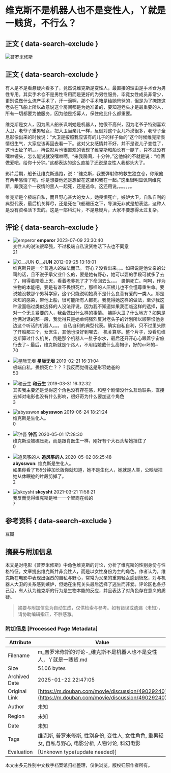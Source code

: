 # 维克斯不是机器人也不是变性人，丫就是一贱货，不行么？

## 正文 { data-search-exclude }


![普罗米修斯](https://img3.doubanio.com/view/photo/s_ratio_poster/public/p1548920463.jpg)

## 正文 { data-search-exclude }

有人是不是看悬疑片看多了，竟然说维克斯是变性人，最直接的理由是手术仓为男性专用。其实手术仓不是男性专用而是更好的为男性服务，毕竟女性成员非常少，更别说做什么流产手术了，汗一滴啊，那个手术箱是给她爸爸的，但是为了掩饰这老头在飞船上所以故意说这个房间都是为她准备的，要知道老头才是最重要的人，所有一切都要为他服务，因为他是招募人，保住他比什么都重要。

维克斯是女人，因为黑人船长讽刺她是机器人，她很不高兴，因为老爷子特别喜欢大卫，老爷子重男轻女，把大卫当亲儿一样，反倒对这个女儿冷漠很多，老爷子全息影像出来的时候说：“大卫是按照我应该有的儿子的样子做的”这个时候维克斯表情很生气，大家应该再回去看一下。这对父女感情并不好，并不是说儿子变性了，这也太扯了吧。。。再说影片也很直观的表现了维克斯和船长有一腿了，只不过没有嘿咻镜头，怎么能说就没嘿咻啊，“来我房间，十分钟。”这他妈的不就是说：“咱俩做爱吧，给你十分钟。”这都表达的这么直接了还说是变性人我都头大了。

影片后期，船长让维克斯逃跑，说：“维克斯，我要弹射你的救生独立仓，你跟他有两年感情了吧，你是想要他还是想留在这里和我在一起。”这里很明显讽刺维克斯，跟我这个一夜情的黑人一起死，还是逃命。这还用说。。。。。。。

维克斯是个极端自私，而且野心甚大的女人，她畏惧死亡，嫉妒大卫，自私自利的典型代表，最后机关算尽，还是死在飞船碾压之下，导演无非就是想表达，这种人是没有资格活下去的。这是一部科幻片，不是悬疑片，大家不要想得太过复杂。

## 评论 { data-search-exclude }

- ![emperor](https://img2.doubanio.com/icon/up45714296-1.jpg) **emperor** 2023-07-09 23:30:40  
  变性人的说法很牵强，不过极端自私没资格活下去也不同意  
  21

- ![C__JUN](https://img9.doubanio.com/icon/up2306494-174.jpg) **C\_\_JUN** 2012-09-25 13:18:01  
  维克斯只是一个普通人的做法而已。 野心？没看出来。。。如果说是他父亲的公司的话，且不说子承父业什么的，要是她有野心，她可以耍的手段可就多了去了，用得着陪着上天，看着老爹死了才下命回去么。。。 畏惧死亡。呵呵，作为生物的本能吧，要是有谁不畏惧死亡，那样的人压根儿也不会懂尊重生命。要说她没救那个男科学家，这个只能说明她真不是什么良善有爱的一类人。那是未知的感染，带他上船，很可能所有人都死。我觉得她这样的做法，至少我这种没面临过类似选择的人没法评说，因为我不知道如果我面临这样的选择，面对一个无关紧要的人，我会做出什么样的事情。 嫉妒大卫？什么地方？如果是他俩对话的那一段，我觉得只是她单纯强烈反对老头子的计划所以顺带恨他身边这个听话的机器人。。。 自私自利的典型代表。确实自私自利，只不过里头除了开船那三个，女医生，其他也没好到哪去。 机关算尽。整个片子，没看见维克斯算过什么机关，倒是那个机器人一肚子水水，最后还开开心心跟着宇宙旅行去了~ 最后，维克斯就是个路人，不用给她戴什么高帽子，好的or坏的~  
  70

- ![星际无垠](https://img9.doubanio.com/icon/up152147171-6.jpg) **星际无垠** 2019-02-21 16:31:04  
  极端自私，畏惧死亡？？？我反而觉得这是形容她爸的  
  50

- ![和云生](https://img3.doubanio.com/icon/up182529774-3.jpg) **和云生** 2019-03-31 16:32:32  
  其实我主要还是觉得这个角色没有存在感，和整个剧情没什么互动联系，直接去掉对电影也没有什么影响，很好奇为什么要加这个角色  
  3

- ![abysswon](https://img3.doubanio.com/icon/up4316847-2.jpg) **abysswon** 2019-06-24 18:21:24  
  维克斯是生化人。  
  0

- ![钟吾](https://img3.doubanio.com/icon/up53622488-3.jpg) **钟吾** 2020-05-01 17:28:30  
  维克斯没被碾压死，而是跟肖医生一样，刚好有个大石头帮她挡住了  
  0

- ![追风筝的人](https://img3.doubanio.com/icon/up170226474-2.jpg) **追风筝的人** 2020-05-02 06:25:48  
  **abysswon:** 维克斯是生化人。  
  如果你看了155分钟加长版你就知道，她不是生化人，她就是人类，公映版把她从休眠舱的片段剪掉了。  
  2

- ![skcysht](https://img3.doubanio.com/icon/up83640906-3.jpg) **skcysht** 2021-03-21 11:58:21  
  我反而觉得维克斯是唯一一个智商在线的  
  7

## 参考资料 { data-search-exclude }
豆瓣
<!-- tcd_original_link https://m.douban.com/movie/discussion/49029240 -->


## 摘要与附加信息

<!-- tcd_abstract -->
本文是对电影《普罗米修斯》中角色维克斯的讨论，分析了维克斯的性别身份与性格特征。文章提出维克斯并非变性人，而是以女性身份为主的角色。作者认为，维克斯在电影中表现出强烈的自私与野心，常常为父亲的重男轻女感到愤怒，对与机器人大卫的关系感到嫉妒，但她在生死关头最后选择了逃生而非爱。评论区也各抒己见，有人认为维克斯的行为是生物本能的反应，并且表达了对角色存在意义的质疑。
<!-- tcd_abstract_end -->

> 摘要与附加信息为自动生成，仅供检索与参考。如有错误或遗漏（未知），请协助编辑指正，不胜感激。

### 附加信息 [Processed Page Metadata]

| Attribute       | Value                                  |
|-----------------|----------------------------------------|
| Filename        | m_普罗米修斯的讨论-_维克斯不是机器人也不是变性人，丫就是一贱货.md                             |
| Size            | 5106 bytes                           |
| Archived Date   | 2025-01-22 22:47:05                             |
| Original Link   | [https://m.douban.com/movie/discussion/49029240](https://m.douban.com/movie/discussion/49029240)                       |
| Author          | 未知                               |
| Region          | 未知                               |
| Date            | 未知                                 |
| Tags            | 维克斯, 普罗米修斯, 性别身份, 变性人, 女性角色, 重男轻女, 自私与野心, 电影分析, 人物讨论, 科幻电影                                 |
| Evaluation            | [Unknown type(update needed)]                                 |
<!-- tcd_table_end -->

本文由多元性别中文数字档案馆归档整理，仅供浏览。版权归原作者所有。
